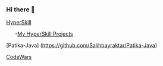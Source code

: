 ### Hi there 👋

[HyperSkill](https://hyperskill.org/profile/94207858)

      -[My HyperSkill Projects](https://github.com/Salihbayraktar/JetBrains-Academy/tree/main/src)
      
[Patika-Java] (https://github.com/Salihbayraktar/Patika-Java)

[CodeWars](https://www.codewars.com/users/Salihbayraktar)



<!--
**Salihbayraktar/Salihbayraktar** is a ✨ _special_ ✨ repository because its `README.md` (this file) appears on your GitHub profile.

Here are some ideas to get you started:

- 🔭 I’m currently working on ...
- 🌱 I’m currently learning ...
- 👯 I’m looking to collaborate on ...
- 🤔 I’m looking for help with ...
- 💬 Ask me about ...
- 📫 How to reach me: ...
- 😄 Pronouns: ...
- ⚡ Fun fact: ...
-->
